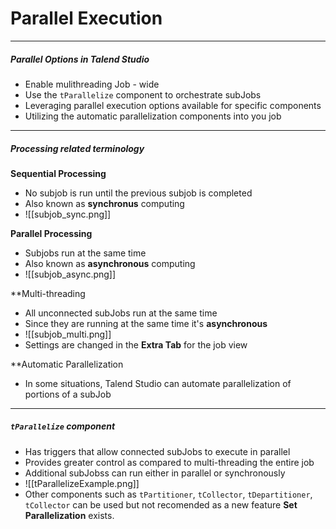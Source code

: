 # Parallel Execution
---
##### Parallel Options in Talend Studio
- Enable mulithreading Job - wide
- Use the `tParallelize` component to orchestrate subJobs
- Leveraging parallel execution options available for specific components
- Utilizing the automatic parallelization components into you job
----

##### Processing related terminology
**Sequential Processing**
- No subjob is run until the previous subjob is completed 
- Also known as **synchronus** computing
- ![[subjob_sync.png]]

**Parallel Processing**
- Subjobs run at the same time
- Also known as **asynchronous** computing
- ![[subjob_async.png]]

**Multi-threading
- All unconnected subJobs run at the same time
- Since they are running at the same time it's **asynchronous**
- ![[subjob_multi.png]]
- Settings are changed in the **Extra Tab** for the job view

**Automatic Parallelization
- In some situations, Talend Studio can automate parallelization of portions of a subJob

---

##### `tParallelize` component
- Has triggers that allow connected subJobs to execute in parallel
- Provides greater control as compared to multi-threading the entire job
- Additional subJobss can run either in parallel or synchronously
- ![[tParallelizeExample.png]] 
- Other components such as `tPartitioner`, `tCollector`, `tDepartitioner`, `tCollector` can be used but not recomended as a new feature **Set Parallelization** exists.